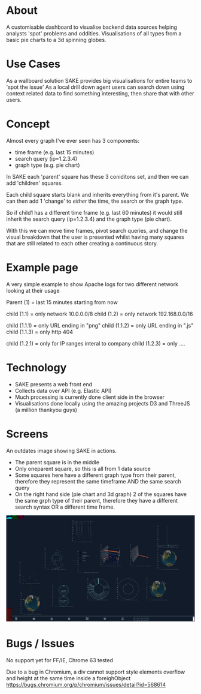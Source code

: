 # About

A customisable dashboard to visualise backend data sources helping analysts 'spot' problems and oddities.
Visualisations of all types from a basic pie charts to a 3d spinning globes.


# Use Cases

As a wallboard solution SAKE provides big visualisations for entire teams to 'spot the issue'
As a local drill down agent users can search down using context related data to find something interesting, then share that with other users.

# Concept

Almost every graph I've ever seen has 3 components:
- time frame (e.g. last 15 minutes)
- search query (ip=1.2.3.4)
- graph type (e.g. pie chart)

In SAKE each 'parent' square has these 3 coniditons set, and then we can add 'children' squares.

Each child square starts blank and inherits everything from it's parent.  We can then add 1 'change' to *either* the time, the search or the graph type. 

So if child1 has a different time frame (e.g. last 60 minutes) it would still inherit the search query (ip=1.2.3.4) and the graph type (pie chart).

With this we can move time frames, pivot search queries, and change the visual breakdown that the user is presented whilst having many squares that are still related to each other creating a continuous story.

# Example page

A very simple example to show Apache logs for two different network looking at their usage 

Parent (1) = last 15 minutes starting from now

child (1.1) = only network 10.0.0.0/8
child (1.2) = only network 192.168.0.0/16

child (1.1.1) = only URL ending in "png"
child (1.1.2) = only URL ending in ".js"
child (1.1.3) = only http 404

child (1.2.1) = only for IP ranges interal to company
child (1.2.3) = only ....

# Technology

- SAKE presents a web front end
- Collects data over API (e.g. Elastic API)
- Much processing is currently done client side in the browser
- Visualisations done locally using the amazing projects D3 and ThreeJS (a million thankyou guys)

# Screens

An outdates image showing SAKE in actions.
- The parent square is in the middle
- Only oneparent square, so this is all from 1 data source
- Some squares here have a different graph type from their parent, therefore they represent the same timeframe AND the same search query
- On the right hand side (pie chart and 3d graph) 2 of the squares have the same grph type of their parent, therefore they have a different search syntax OR a different time frame.

![screenshot1](https://github.com/andyhouse90/SAKE/blob/master/screenshots/SAKE_1_Apache.png)


# Bugs / Issues

No support yet for FF/IE, Chrome 63 tested

Due to a bug in Chromium, a div cannot support style elements overflow and height at the same time inside a foreighObject
https://bugs.chromium.org/p/chromium/issues/detail?id=568614


